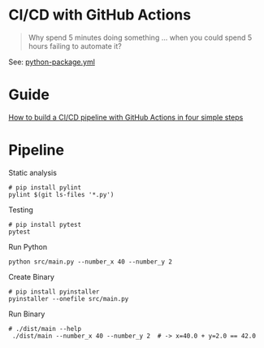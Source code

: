 # CI/CD with GitHub Actions

> Why spend 5 minutes doing something ...
> when you could spend 5 hours failing to automate it?


See: [python-package.yml](.github/workflows/python-package.yml)

# Guide

[How to build a CI/CD pipeline with GitHub Actions in four simple steps](https://github.blog/2022-02-02-build-ci-cd-pipeline-github-actions-four-steps/)

# Pipeline
Static analysis

```shell
# pip install pylint
pylint $(git ls-files '*.py')
```

Testing

```shell
# pip install pytest
pytest
```

Run Python 
```shell
python src/main.py --number_x 40 --number_y 2 
```

Create Binary

```shell
# pip install pyinstaller
pyinstaller --onefile src/main.py
```

Run Binary

```shell
# ./dist/main --help
 ./dist/main --number_x 40 --number_y 2  # -> x=40.0 + y=2.0 == 42.0
```
